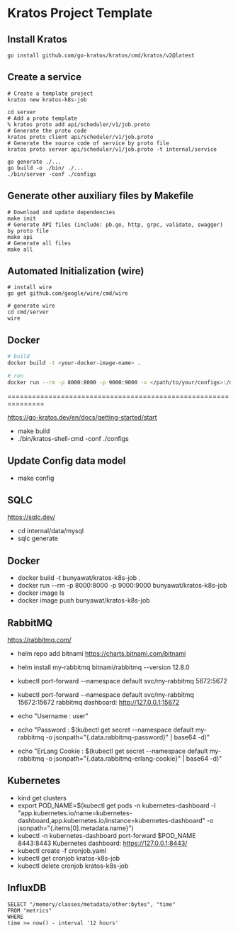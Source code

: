 # Kratos Project Template

## Install Kratos
```
go install github.com/go-kratos/kratos/cmd/kratos/v2@latest
```
## Create a service
```
# Create a template project
kratos new kratos-k8s-job

cd server
# Add a proto template
% kratos proto add api/scheduler/v1/job.proto  
# Generate the proto code
kratos proto client api/scheduler/v1/job.proto  
# Generate the source code of service by proto file
kratos proto server api/scheduler/v1/job.proto -t internal/service

go generate ./...
go build -o ./bin/ ./...
./bin/server -conf ./configs
```
## Generate other auxiliary files by Makefile
```
# Download and update dependencies
make init
# Generate API files (include: pb.go, http, grpc, validate, swagger) by proto file
make api
# Generate all files
make all
```
## Automated Initialization (wire)
```
# install wire
go get github.com/google/wire/cmd/wire

# generate wire
cd cmd/server
wire
```

## Docker
```bash
# build
docker build -t <your-docker-image-name> .

# run
docker run --rm -p 8000:8000 -p 9000:9000 -v </path/to/your/configs>:/data/conf <your-docker-image-name>
```

===============================================================

https://go-kratos.dev/en/docs/getting-started/start
* make build
* ./bin/kratos-shell-cmd -conf ./configs


## Update Config data model
* make config

## SQLC
https://sqlc.dev/
* cd internal/data/mysql
* sqlc generate

## Docker
* docker build -t bunyawat/kratos-k8s-job .
* docker run --rm -p 8000:8000 -p 9000:9000  bunyawat/kratos-k8s-job
* docker image ls
* docker image push bunyawat/kratos-k8s-job


## RabbitMQ
https://rabbitmq.com/

* helm repo add bitnami https://charts.bitnami.com/bitnami
* helm install my-rabbitmq bitnami/rabbitmq --version 12.8.0
* kubectl port-forward --namespace default svc/my-rabbitmq 5672:5672
* kubectl port-forward --namespace default svc/my-rabbitmq 15672:15672
rabbitmq dashboard: http://127.0.0.1:15672

* echo "Username      : user"  
* echo "Password      : $(kubectl get secret --namespace default my-rabbitmq -o jsonpath="{.data.rabbitmq-password}" | base64 -d)"  
* echo "ErLang Cookie : $(kubectl get secret --namespace default my-rabbitmq -o jsonpath="{.data.rabbitmq-erlang-cookie}" | base64 -d)"  


## Kubernetes
* kind get clusters  
* export POD_NAME=$(kubectl get pods -n kubernetes-dashboard -l "app.kubernetes.io/name=kubernetes-dashboard,app.kubernetes.io/instance=kubernetes-dashboard" -o jsonpath="{.items[0].metadata.name}")  
* kubectl -n kubernetes-dashboard port-forward $POD_NAME 8443:8443
Kubernetes dashboard: https://127.0.0.1:8443/
* kubectl create -f cronjob.yaml
* kubectl get cronjob kratos-k8s-job
* kubectl delete cronjob kratos-k8s-job


## InfluxDB
```azure
SELECT "/memory/classes/metadata/other:bytes", "time"
FROM "metrics"
WHERE
time >= now() - interval '12 hours'
```
